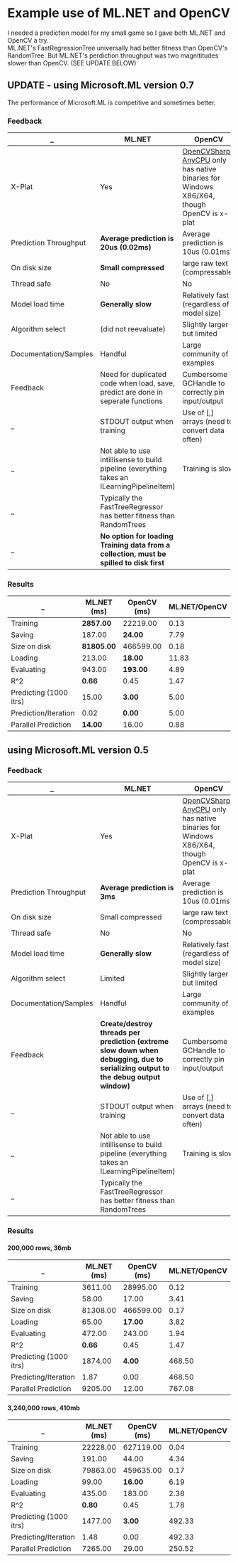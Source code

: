 # Example use of ML.NET and OpenCV

I needed a prediction model for my small game so I gave both ML.NET and OpenCV a try.  
ML.NET's FastRegressionTree universally had better fitness than OpenCV's RandomTree.  But ML.NET's perdiction throughput was two magnititudes slower than OpenCV. (SEE UPDATE BELOW)

## UPDATE - using Microsoft.ML version 0.7
The performance of Microsoft.ML is competitive and sometimes better.

### Feedback

_ |ML.NET | OpenCV
-----|-------|-------
X-Plat| Yes | [OpenCVSharp-AnyCPU](https://www.nuget.org/packages/OpenCvSharp3-AnyCPU/) only has native binaries for Windows X86/X64, though OpenCV is x-plat
Prediction Throughput | **Average prediction is 20us (0.02ms)** | Average prediction is 10us (0.01ms)
On disk size | **Small compressed** | large raw text (compressable)
Thread safe | No | No
Model load time | **Generally slow** | Relatively fast (regardless of model size)
Algorithm select | (did not reevaluate) | Slightly larger but limited
Documentation/Samples | Handful | Large community of examples
Feedback | Need for duplicated code when load, save, predict are done in seperate functions | Cumbersome GCHandle to correctly pin input/output
_ | STDOUT output when training | Use of [,] arrays (need to convert data often)
_ | Not able to use intillisense to build pipeline (everything takes an ILearningPipelineItem) | Training is slow
_ | Typically the FastTreeRegressor has better fitness than RandomTrees | 
_ | **No option for loading Training data from a collection, must be spilled to disk first** | 


### Results
_       | ML.NET (ms)   | OpenCV (ms)   | ML.NET/OpenCV
--------|---------------|---------------|-----------
Training   |    **2857.00**    |   22219.00    |       0.13
Saving    |     187.00    |      **24.00**    |       7.79
Size on disk    |   **81805.00**    |  466599.00    |       0.18
Loading    |     213.00    |      **18.00**    |      11.83
Evaluating    |     943.00    |     **193.00**    |       4.89
R^2     |       **0.66**    |       0.45    |       1.47
Predicting (1000 itrs)    |      15.00    |       **3.00**    |       5.00
Prediction/Iteration |       0.02    |       **0.00**    |       5.00
Parallel Prediction  |      **14.00**    |      16.00    |       0.88

## using Microsoft.ML version 0.5

### Feedback

_ |ML.NET | OpenCV
-----|-------|-------
X-Plat| Yes | [OpenCVSharp-AnyCPU](https://www.nuget.org/packages/OpenCvSharp3-AnyCPU/) only has native binaries for Windows X86/X64, though OpenCV is x-plat
Prediction Throughput | **Average prediction is 3ms** | Average prediction is 10us (0.01ms)
On disk size | Small compressed | large raw text (compressable)
Thread safe | No | No
Model load time | **Generally slow** | Relatively fast (regardless of model size)
Algorithm select | Limited | Slightly larger but limited
Documentation/Samples | Handful | Large community of examples
Feedback | **Create/destroy threads per prediction (extreme slow down when debugging, due to serializing output to the debug output window)** | Cumbersome GCHandle to correctly pin input/output
_ | STDOUT output when training | Use of [,] arrays (need to convert data often)
_ | Not able to use intillisense to build pipeline (everything takes an ILearningPipelineItem) | Training is slow
_ | Typically the FastTreeRegressor has better fitness than RandomTrees | 

### Results

#### 200,000 rows, 36mb
_       | ML.NET (ms)   | OpenCV (ms)   | ML.NET/OpenCV
--------|---------------|---------------|-----------
Training   |    3611.00    |   28995.00    |       0.12
Saving    |      58.00    |      17.00    |       3.41
Size on disk    |    81308.00    |  466599.00    |       0.17
Loading    |      65.00    |      **17.00**    |       3.82
Evaluating    |     472.00    |     243.00    |       1.94
R^2     |        **0.66**    |       0.45    |       1.47
Predicting (1000 itrs)    |    1874.00    |       **4.00**    |     468.50
Predicting/Iteration |       1.87    |       0.00    |     468.50
Parallel Prediction  |   9205.00    |      12.00    |     767.08

#### 3,240,000 rows, 410mb
_       | ML.NET (ms)   | OpenCV (ms)   | ML.NET/OpenCV
--------|---------------|---------------|-----------
Training   |    22228.00    |  627119.00    |       0.04
Saving    |      191.00    |      44.00    |       4.34
Size on disk    |    79863.00    |  459635.00    |       0.17
Loading    |      99.00    |      **16.00**    |       6.19
Evaluating    |     435.00    |     183.00    |       2.38
R^2     |        **0.80**    |       0.45    |       1.78
Predicting (1000 itrs)    |    1477.00    |       **3.00**    |     492.33
Predicting/Iteration |       1.48    |       0.00    |     492.33
Parallel Prediction  |   7265.00    |      29.00    |     250.52

